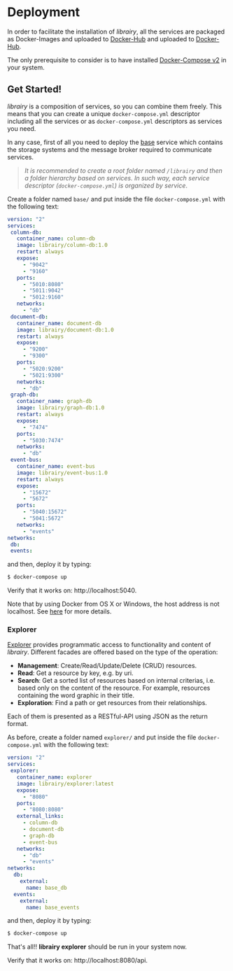 # Deployment

In order to facilitate the installation of *librairy*, all the services are packaged as Docker-Images and uploaded to [Docker-Hub](https://hub.docker.com/u/librairy/dashboard/) and uploaded to [Docker-Hub](https://hub.docker.com/u/librairy/dashboard/).

The only prerequisite to consider is to have installed [Docker-Compose v2](https://docs.docker.com/compose/) in your system.

## Get Started!

*librairy* is a composition of services, so you can combine them freely. This means that you can create a unique `docker-compose.yml` descriptor including all the services or as `docker-compose.yml` descriptors as services you need. 

In any case, first of all you need to deploy the [base](https://github.com/librairy/base) service which contains the storage       systems and the message broker required to communicate services.

>*It is recommended to create a root folder named `/librairy` and then a folder hierarchy based on services. In such way, each service descriptor (`docker-compose.yml`) is organized by service*.


Create a folder named `base/` and put inside the file `docker-compose.yml` with the following text:
```yml
version: "2"
services:
 column-db:
   container_name: column-db
   image: librairy/column-db:1.0
   restart: always
   expose:
     - "9042"
     - "9160"
   ports:
     - "5010:8080"
     - "5011:9042"
     - "5012:9160"
   networks:
     - "db"
 document-db:
   container_name: document-db
   image: librairy/document-db:1.0
   restart: always
   expose:
     - "9200"
     - "9300"
   ports:
     - "5020:9200"
     - "5021:9300"
   networks:
     - "db"
 graph-db:
   container_name: graph-db
   image: librairy/graph-db:1.0
   restart: always
   expose:
     - "7474"
   ports:
     - "5030:7474"
   networks:
     - "db"
 event-bus:
   container_name: event-bus
   image: librairy/event-bus:1.0
   restart: always
   expose:
     - "15672"
     - "5672"
   ports:
     - "5040:15672"
     - "5041:5672"
   networks:
     - "events"
networks:
 db:
 events:
```
and then, deploy it by typing:

```sh
$ docker-compose up
```

Verify that it works on: http://localhost:5040.

Note that by using Docker from OS X or Windows, the host address is not localhost. See [here](https://docs.docker.com/engine/installation) for more details.


### Explorer

[Explorer](https://github.com/librairy/explorer) provides programmatic access to functionality and content of *librairy*. Different facades are offered based on the type of the operation:
* **Management**: Create/Read/Update/Delete (CRUD) resources.
* **Read**: Get a resource by key, e.g. by uri.
* **Search**: Get a sorted list of resources based on internal criterias, i.e. based only on the content of the resource. For example, resources containing the word graphic in their title.
* **Exploration**: Find a path or get resources from their relationships.

Each of them is presented as a RESTful-API using JSON as the return format.

As before, create a folder named `explorer/` and put inside the file `docker-compose.yml` with the following text:
```yml
version: "2"
services:
 explorer:
   container_name: explorer
   image: librairy/explorer:latest
   expose:
     - "8080"
   ports:
     - "8080:8080"
   external_links:
     - column-db
     - document-db
     - graph-db
     - event-bus
   networks:
     - "db"
     - "events"
networks:
  db:
    external:
      name: base_db
  events:
    external:
      name: base_events
```

and then, deploy it by typing:

```sh
$ docker-compose up
```

That's all!! **librairy explorer** should be run in your system now.

Verify that it works on: http://localhost:8080/api.